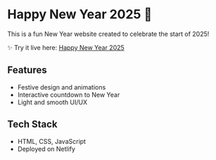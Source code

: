 # Happy New Year 2025 🎉

This is a fun New Year website created to celebrate the start of 2025!

✨ Try it live here: [Happy New Year 2025](https://happynewyear-2025glife.netlify.app/)

## Features
- Festive design and animations
- Interactive countdown to New Year
- Light and smooth UI/UX

## Tech Stack
- HTML, CSS, JavaScript
- Deployed on Netlify
